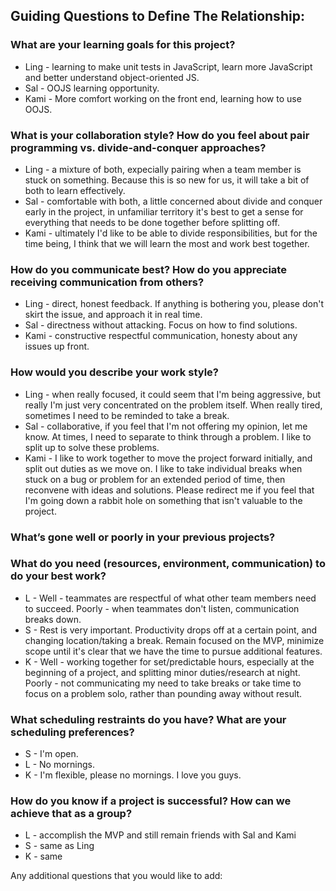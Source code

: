 ## Guiding Questions to Define The Relationship:

### What are your learning goals for this project?
- Ling - learning to make unit tests in JavaScript, learn more JavaScript and better understand object-oriented JS.
- Sal - OOJS learning opportunity.
- Kami - More comfort working on the front end, learning how to use OOJS.

### What is your collaboration style? How do you feel about pair programming vs. divide-and-conquer approaches?
- Ling - a mixture of both, expecially pairing when a team member is stuck on something. Because this is so new for us, it will take a bit of both to learn effectively.
- Sal - comfortable with both, a little concerned about divide and conquer early in the project, in unfamiliar territory it's best to get a sense for everything that needs to be done together before splitting off.
- Kami - ultimately I'd like to be able to divide responsibilities, but for the time being, I think that we will learn the most and work best together.

### How do you communicate best? How do you appreciate receiving communication from others?
- Ling - direct, honest feedback. If anything is bothering you, please don't skirt the issue, and approach it in real time.
- Sal - directness without attacking. Focus on how to find solutions.
- Kami - constructive respectful communication, honesty about any issues up front.

### How would you describe your work style?
- Ling - when really focused, it could seem that I'm being aggressive, but really I'm just very concentrated on the problem itself. When really tired, sometimes I need to be reminded to take a break.
- Sal - collaborative, if you feel that I'm not offering my opinion, let me know. At times, I need to separate to think through a problem. I like to split up to solve these problems.
- Kami - I like to work together to move the project forward initially, and split out duties as we move on. I like to take individual breaks when stuck on a bug or problem for an extended period of time, then reconvene with ideas and solutions. Please redirect me if you feel that I'm going down a rabbit hole on something that isn't valuable to the project.

### What’s gone well or poorly in your previous projects?
### What do you need (resources, environment, communication) to do your best work?
- L - Well - teammates are respectful of what other team members need to succeed. Poorly - when teammates don't listen, communication breaks down.
- S - Rest is very important. Productivity drops off at a certain point, and changing location/taking a break. Remain focused on the MVP, minimize scope until it's clear that we have the time to pursue additional features.
- K - Well - working together for set/predictable hours, especially at the beginning of a project, and splitting minor duties/research at night. Poorly - not communicating my need to take breaks or take time to focus on a problem solo, rather than pounding away without result.

### What scheduling restraints do you have? What are your scheduling preferences?
- S - I'm open.
- L - No mornings.
- K - I'm flexible, please no mornings. I love you guys.

### How do you know if a project is successful? How can we achieve that as a group?
- L - accomplish the MVP and still remain friends with Sal and Kami
- S - same as Ling
- K - same 

Any additional questions that you would like to add:

